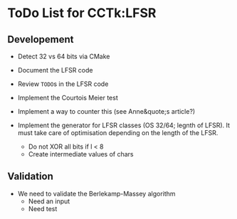 ToDo List for CCTk:LFSR
=======================

Developement
------------

- Detect 32 vs 64 bits via CMake
- Document the LFSR code
- Review `TODO`s in the LFSR code

- Implement the Courtois Meier test
- Implement a way to counter this (see Anne&quote;s article?)

- Implement the generator for LFSR classes (OS 32/64; legnth of LFSR). It must
take care of optimisation depending on the length of the LFSR.
    - Do not XOR all bits if l < 8
    - Create intermediate values of chars

Validation
----------
- We need to validate the Berlekamp-Massey algorithm
    - Need an input
    - Need test
